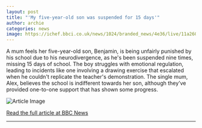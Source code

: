```yaml
---
layout: post
title: "'My five-year-old son was suspended for 15 days'"
author: archie
categories: news
image: https://ichef.bbci.co.uk/news/1024/branded_news/4e36/live/11a26000-8cc7-11f0-84c8-99de564f0440.jpg
---
```

A mum feels her five-year-old son, Benjamin, is being unfairly punished by his school due to his neurodivergence, as he's been suspended nine times, missing 15 days of school. The boy struggles with emotional regulation, leading to incidents like one involving a drawing exercise that escalated when he couldn't replicate the teacher's demonstration. The single mum, Alex, believes the school is indifferent towards her son, although they’ve provided one-to-one support that has shown some progress.

![Article Image](https://ichef.bbci.co.uk/news/1024/branded_news/4e36/live/11a26000-8cc7-11f0-84c8-99de564f0440.jpg)

[Read the full article at BBC News](https://www.bbc.com/news/articles/czew3een51po?at_medium=RSS&at_campaign=rss)

---
